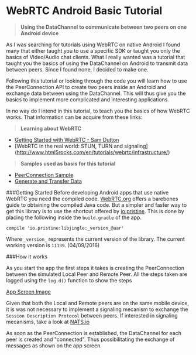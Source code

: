 # WebRTC Android Basic Tutorial
>**Using the DataChannel to communicate between two peers on one Android device**

As I was searching for tutorials using WebRTC on native Android I found many that either taught you to use a specific SDK or taught 
you only the basics of Video/Audio chat clients. What I really wanted was a tutorial that taught you the basics of using the DataChannel on Android to transmit data between peers. Since I found none, I decided to make one.

Following this tutorial or looking through the code you will learn how to use the PeerConnection API to create two peers inside an Android and exchange data between using the DataChannel. This will thus give you the basics to implement more complicated and interesting applications.

In no way do I intend in this tutorial, to teach you the basics of how WebRTC works. That information can be acquire from these links:
>**Learning about WebRTC**
- [Getting Started with WebRTC - Sam Dutton](https://www.google.com.br/url?sa=t&rct=j&q=&esrc=s&source=web&cd=1&cad=rja&uact=8&ved=0ahUKEwjbgbOLhIPMAhXBiZAKHZ1FA5EQFggrMAA&url=http%3A%2F%2Fwww.html5rocks.com%2Fen%2Ftutorials%2Fwebrtc%2Fbasics%2F&usg=AFQjCNF-Cvvqsgt-nyHOSYclhUhG7NuCng&sig2=pVTzGWz0k51V-GlzK1LVfQ&bvm=bv.119028448,d.Y2I)
- [WebRTC in the real world: STUN, TURN and signaling] (http://www.html5rocks.com/en/tutorials/webrtc/infrastructure/)

>**Samples used as basis for this tutorial**

- [PeerConnection Sample](https://webrtc.github.io/samples/src/content/peerconnection/pc1/)
- [Generate and Transfer Data](http://webrtc.github.io/samples/src/content/datachannel/datatransfer/)

###Getting Started
Before developing Android apps that use native WebRTC you need the compiled code. [WebRTC.org](https://webrtc.org/native-code/android/) offers
a barebones guide to obtaining the compiled Java code. But a simpler and faster way to get this library is to use the shortcut offered by [io.pristine](http://mvnrepository.com/artifact/io.pristine/libjingle).
This is done by placing the following inside the `build.gradle` of the app.
```
compile 'io.pristine:libjingle:_version_@aar'
```
Where `_version_` represents the current version of the library. The current working version is `11139`. (04/09/2016)
  
###How it works

As you start the app the first steps it takes is creating the PeerConnection between the simulated Local Peer and Remote Peer. All the steps taken are logged using the `log.d()` function to show the steps 

[App Screen Image](https://github.com/leonardogcsoares/WebRTC-Android-Basic-Tutorial/blob/master/Screen.jpg)

Given that both the Local and Remote peers are on the same mobile device, it is was not necessary to implement a signaling mecanism to exchange the `Session Description Protocol` between peers. If interested in signaling mecanisms, take a look at [NATS.io](http://nats.io/)

As soon as the PeerConnection is established, the DataChannel for each peer is created and "connected". Thus possibilitating the exchange of messages as shown on the app screen.

